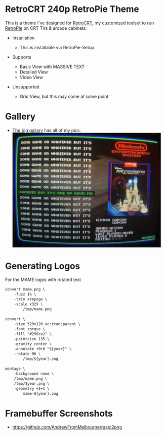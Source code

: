 # RetroCRT 240p RetroPie Theme

This is a theme I've designed for [RetroCRT](https://github.com/xovox/RetroCRT), my customized toolset to run [RetroPie](https://retropie.org.uk) on CRT TVs & arcade cabinets.

* Installation
  * This is installable via RetroPie-Setup

* Supports
  * Basic View with MASSIVE TEXT
  * Detailed View
  * Video View

* Unsupported
  * Grid View, but this may come at some point

# Gallery

* [The big gallery](https://github.com/xovox/RetroCRT-Media/blob/master/RetroCRT-240p/GALLERY.md) has all of my pics.
![alt text](https://raw.githubusercontent.com/xovox/RetroCRT-Media/master/RetroCRT-240p/NES_Mockup.png)

# Generating Logos

For the MAME logos with rotated text
```
convert mame.png \
	-fuzz 1% \
	-trim +repage \
	-scale x329 \
		/tmp/mame.png

convert \
	-size 329x120 xc:transparent \
	-font zorque \
	-fill "#296ca2" \
	-pointsize 135 \
	-gravity center \
	-annotate +0+0 "${year}" \
	-rotate 90 \
		/tmp/${year}.png

montage \
	-background none \
	/tmp/mame.png \
	/tmp/$year.png \
	-geometry +1+1 \
		mame-${year}.png
```

# Framebuffer Screenshots

* https://github.com/AndrewFromMelbourne/raspi2png
